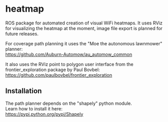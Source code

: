 # heatmap

ROS package for automated creation of visual WiFi heatmaps.
It uses RViz for visualizing the heatmap at the moment, image file export is planned for future releases.  

For coverage path planning it uses the "Moe the autonomous lawnmower" planner:  
https://github.com/Auburn-Automow/au_automow_common

It also uses the RViz point to polygon user interface from the frontier_exploration package by Paul Bovbel:    https://github.com/paulbovbel/frontier_exploration  
  
## Installation  
The path planner depends on the "shapely" python module.  
Learn how to install it here:  
https://pypi.python.org/pypi/Shapely  

